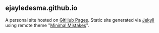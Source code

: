 ## ejayledesma.github.io

A personal site hosted on [GitHub Pages](https://pages.github.com). Static site generated via [Jekyll](https://jekyllrb.com/) using remote theme "[Minimal Mistakes](https://github.com/mmistakes/minimal-mistakes)".
